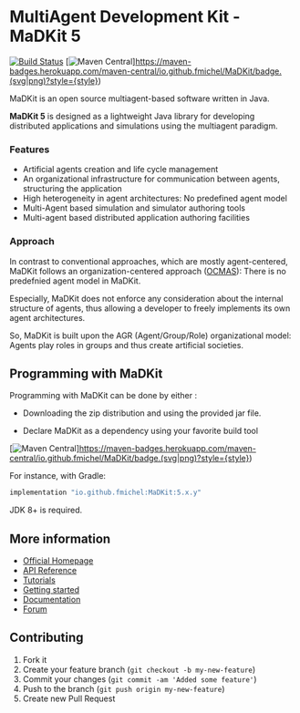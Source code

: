 MultiAgent Development Kit - MaDKit 5 
================================================

[![Build Status](https://travis-ci.org/fmichel/MaDKit.svg?branch=master)](https://travis-ci.org/fmichel/MaDKit)
[![Maven Central](https://maven-badges.herokuapp.com/maven-central/io.github.fmichel/MaDKit/badge.svg)]https://maven-badges.herokuapp.com/maven-central/io.github.fmichel/MaDKit/badge.(svg|png)?style={style})

MaDKit is an open source multiagent-based software written in Java.

**MaDKit 5** is designed as a lightweight Java library for developing distributed applications and simulations using the multiagent paradigm.

### Features

* Artificial agents creation and life cycle management
* An organizational infrastructure for communication between agents, structuring the application
* High heterogeneity in agent architectures: No predefined agent model
* Multi-Agent based simulation and simulator authoring tools
* Multi-agent based distributed application authoring facilities


### Approach

In contrast to conventional approaches, which are mostly agent-centered, MaDKit follows an organization-centered approach ([OCMAS][1]): There is no predefnied agent model in MaDKit. 

Especially, MaDKit does not enforce any consideration about the internal structure of agents, thus allowing a developer to freely implements its own agent architectures. 

So, MaDKit is built upon the AGR (Agent/Group/Role) organizational model: Agents play roles in groups and thus create artificial societies.
 
[1]: http://www.lirmm.fr/~fmichel/publi/pdfs/ferber04ocmas.pdf

## Programming with MaDKit

Programming with MaDKit can be done by either :

- Downloading the zip distribution and using the provided jar file.

- Declare MaDKit as a dependency using your favorite build tool 

[![Maven Central](https://maven-badges.herokuapp.com/maven-central/io.github.fmichel/MaDKit/badge.svg)]https://maven-badges.herokuapp.com/maven-central/io.github.fmichel/MaDKit/badge.(svg|png)?style={style})

For instance, with Gradle:

```groovy
implementation "io.github.fmichel:MaDKit:5.x.y"
```

JDK 8+ is required. 

## More information

* [Official Homepage](http://www.madkit.net)
* [API Reference](http://www.madkit.net/madkit/docs/api)
* [Tutorials](http://www.madkit.net/madkit/tutorials)
* [Getting started](http://www.madkit.net/madkit/README.html)
* [Documentation](http://www.madkit.net/madkit/documents.php)
* [Forum](http://www.madkit.net/madkit/forum)

## Contributing

1. Fork it
2. Create your feature branch (`git checkout -b my-new-feature`)
3. Commit your changes (`git commit -am 'Added some feature'`)
4. Push to the branch (`git push origin my-new-feature`)
5. Create new Pull Request
